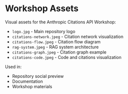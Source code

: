 # Workshop Assets

Visual assets for the Anthropic Citations API Workshop:

- `logo.jpg` - Main repository logo
- `citations-network.jpeg` - Citation network visualization
- `citations-flow.jpeg` - Citation flow diagram
- `rag-system.jpeg` - RAG system architecture
- `citations-graph.jpeg` - Citation graph example
- `citations-code.jpeg` - Code and citations visualization

Used in:
- Repository social preview
- Documentation
- Workshop materials
